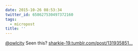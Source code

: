 ```yaml
---
date: 2015-10-26 08:53:34
twitter_id: 658627530497372160
tags:
  - micropost
title: ''
---
```


[@owlcity](https://twitter.com/owlcity) Seen this? [sharkie-19.tumblr.com/post/131935851…](http://sharkie-19.tumblr.com/post/131935851285/inktober-25-adam-young-aka-owl-city)
